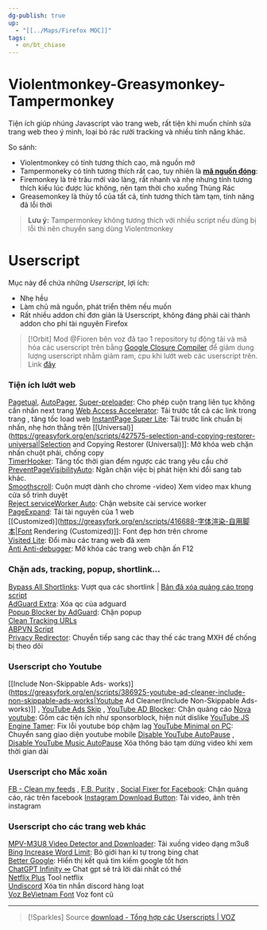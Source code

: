 ```yaml
---
dg-publish: true
up:
  - "[[../Maps/Firefox MOC]]"
tags:
  - on/bt_chiase
---
```

# Violentmonkey-Greasymonkey-Tampermonkey
Tiện ích giúp nhúng Javascript vào trang web, rất tiện khi muốn chỉnh sửa trang web theo ý mình, loại bỏ rác rưởi tracking và nhiều tính năng khác.  

So sánh:  
- Violentmonkey có tính tương thích cao, mã nguồn mở
- Tampermoneky có tính tương thích rất cao, tuy nhiên là [**mã nguồn đóng**](https://github.com/Tampermonkey/tampermonkey/issues/1515): 
- Firemonkey là trẻ trâu mới vào làng, rất nhanh và nhẹ nhưng tính tương thích kiểu lúc được lúc không, nên tạm thời cho xuống Thùng Rác
- Greasemonkey là thủy tổ của tất cả, tính tương thích tàm tạm, tính năng đã lỗi thời

> **Lưu ý:** Tampermonkey không tương thích với nhiều script nếu dùng bị lỗi thì nên chuyển sang dùng Violentmonkey
# Userscript 

Mục này để chứa những  *Userscript*, lợi ích:  
- Nhẹ hều
- Làm chủ mã nguồn, phát triển thêm nếu muốn
- Rất nhiều addon chỉ đơn giản là Userscript, không đáng phải cài thành addon cho phí tài nguyên Firefox

>[!Orbit]
>Mod @Fioren bên voz đã tạo 1 repository tự động tải và mã hóa các userscript trên bằng [Google Closure Compiler](https://github.com/google/closure-compiler) để giảm dung lượng userscript nhằm giảm ram, cpu khi lướt web các userscript trên. Link [đây](https://github.com/FiorenMas/Userscripts)
### Tiện ích lướt web
[Pagetual](https://greasyfork.org/vi/scripts/438684-pagetual), [AutoPager](https://greasyfork.org/zh-CN/scripts/419215-%E8%87%AA%E5%8A%A8%E6%97%A0%E7%BC%9D%E7%BF%BB%E9%A1%B5), [Super-preloader](https://github.com/machsix/Super-preloader): Cho phép cuộn trang liên tục không cần nhấn next trang
[Web Access Accelerator](https://greasyfork.org/en/scripts/455853-%E7%BD%91%E9%A1%B5%E8%AE%BF%E9%97%AE%E5%8A%A0%E9%80%9F%E5%99%A8): Tải trước tất cả các link trong trang , tăng tốc load web 
[InstantPage Super Lite](https://greasyfork.org/en/scripts/483622-instantpage-super-lite): Tải trước link chuẩn bị nhấn, nhẹ hơn thằng trên
[[Universal)](https://greasyfork.org/en/scripts/427575-selection-and-copying-restorer-universal|Selection and Copying Restorer (Universal)]]: Mở khóa web chặn nhấn chuột phải, chống copy  
[TimerHooker](https://greasyfork.org/en/scripts/372673-%E8%AE%A1%E6%97%B6%E5%99%A8%E6%8E%8C%E6%8E%A7%E8%80%85-%E8%A7%86%E9%A2%91%E5%B9%BF%E5%91%8A%E8%B7%B3%E8%BF%87-%E8%A7%86%E9%A2%91%E5%B9%BF%E5%91%8A%E5%8A%A0%E9%80%9F%E5%99%A8): Tăng tốc thời gian đếm ngược các trang yêu cầu chờ  
[PreventPageVisibilityAuto](https://greasyfork.org/en/scripts/479726-preventpagevisibilityauto): Ngăn chặn việc bị phát hiện khi đổi sang tab khác.  
[Smoothscroll](https://greasyfork.org/en/scripts/7018-smoothscroll): Cuộn mượt dành cho chrome  -video) Xem video max khung cửa sổ trình duyệt  
[Reject serviceWorker Auto](https://greasyfork.org/en/scripts/482724-reject-serviceworker-auto): Chặn website cài service worker  
[PageExpand](https://greasyfork.org/en/scripts/6294-pageexpand): Tải tài nguyên của 1 web  
[[Customized)](https://greasyfork.org/en/scripts/416688-字体渲染-自用脚本|Font Rendering (Customized)]]: Font đẹp hơn trên chrome  
[Visited Lite](https://greasyfork.org/en/scripts/15173-visited-lite): Đổi màu các trang web đã xem  
[Anti Anti-debugger](https://greasyfork.org/en/scripts/440060-anti-anti-debugger): Mở khóa các trang web chặn ấn F12

### Chặn ads, tracking, popup, shortlink...
[Bypass All Shortlinks](https://greasyfork.org/en/scripts/431691-bypass-all-shortlinks): Vượt qua các shortlink | [Bản đã xóa quảng cáo trong script](https://voz.vn/goto/post?id=29305754)  
[AdGuard Extra](https://github.com/AdguardTeam/AdGuardExtra): Xóa qc của adguard  
[Popup Blocker by AdGuard](https://github.com/AdguardTeam/PopupBlocker): Chặn popup  
[Clean Tracking URLs](https://greasyfork.org/en/scripts/456881-%E8%B7%9F%E8%B8%AA%E9%93%BE%E6%8E%A5%E5%87%80%E5%8C%96)  
[ABPVN Script](https://github.com/abpvn/abpvn/tree/master/script)  
[Privacy Redirector](https://greasyfork.org/en/scripts/436359-privacy-redirector): Chuyển tiếp sang các thay thế các trang MXH để chống bị theo dõi

### Userscript cho Youtube
[[Include Non-Skippable Ads- works)](https://greasyfork.org/en/scripts/386925-youtube-ad-cleaner-include-non-skippable-ads-works|Youtube Ad Cleaner(Include Non-Skippable Ads- works)]] , [YouTube Ads Skip](https://greasyfork.org/en/scripts/479557-youtube-ads-skip) , [YouTube AD Blocker](https://greasyfork.org/en/scripts/459541-youtube%E5%8E%BB%E5%B9%BF%E5%91%8A-youtube-ad-blocker/): Chặn quảng cáo
[Nova youtube](https://greasyfork.org/en/scripts/433360-nova-youtube): Gồm các tiện ích như sponsorblock, hiện nút dislike
[YouTube JS Engine Tamer](https://greasyfork.org/en/scripts/473972-youtube-js-engine-tamer): Fix lỗi youtube bóp chậm lag
[YouTube Minimal on PC](https://greasyfork.org/en/scripts/457579-youtube-minimal-on-pc): Chuyển sang giao diện youtube mobile
[Disable YouTube AutoPause](https://greasyfork.org/vi/scripts/457219-disable-youtube-autopause) , [Disable YouTube Music AutoPause](https://greasyfork.org/en/scripts/464888-disable-youtube-music-autopause) Xóa thông báo tạm dừng video khi xem thời gian dài

### Userscript cho Mắc xoăn
[FB - Clean my feeds](https://greasyfork.org/en/scripts/431970-fb-clean-my-feeds) , [F.B. Purity](https://www.fbpurity.com/install.htm) , [Social Fixer for Facebook](https://socialfixer.com/): Chặn quảng cáo, rác trên facebook
[Instagram Download Button](https://greasyfork.org/en/scripts/406535-instagram-download-button): Tải video, ảnh trên instagram

### Userscript cho các trang web khác
[MPV-M3U8 Video Detector and Downloader](https://github.com/FirefoxUniverse/FirefoxTweaksVN/blob/main/userscript/m3u8.user.js): Tải xuống video dạng m3u8  
[Bing Increase Word Limit](https://greasyfork.org/en/scripts/483319-bing-increase-word-limit): Bỏ giới hạn kí tự trong bing chat  
[Better Google](https://github.com/aligo/better-google): Hiển thị kết quả tìm kiếm google tốt hơn  
[ChatGPT Infinity ∞](https://greasyfork.org/en/scripts/465051-chatgpt-infinity) Chat gpt sẽ trả lời dài nhất có thể  
[Netflix Plus](https://greasyfork.org/en/scripts/478739-netflix-plus) Tool netflix  
[Undiscord](https://greasyfork.org/en/scripts/406540-undiscord) Xóa tin nhắn discord hàng loạt  
[Voz BeVietnam Font](https://greasyfork.org/en/scripts/476158-voz-bevietnam-font) Voz font cũ

---
>[!Sparkles] Source
>[download - Tổng hợp các Userscripts | VOZ](https://voz.vn/t/tong-hop-cac-userscripts.914560/)